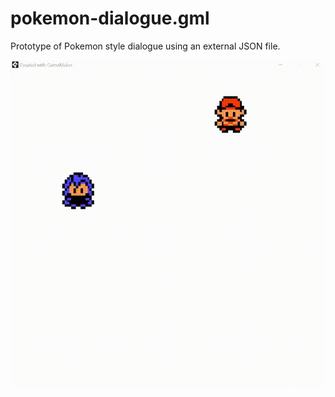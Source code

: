 # pokemon-dialogue.gml 

Prototype of Pokemon style dialogue using an external JSON file.

![example video](/example.gif)